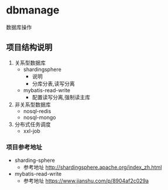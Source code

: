 # dbmanage
数据库操作

## 项目结构说明
1. 关系型数据库
    * shardingsphere
        - 说明
        - 分库分表,读写分离
    * mybatis-read-write
        - 配置读写分离,强制读主库
2. 非关系型数据库
    * nosql-redis
    * nosql-mongo
3. 分布式任务调度
    * xxl-job
    
### 项目参考地址
* sharding-sphere
    - 参考地址 http://shardingsphere.apache.org/index_zh.html
* mybatis-read-write
    - 参考地址 https://www.jianshu.com/p/8904af2c029a
